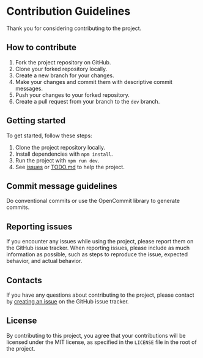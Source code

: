 # Contribution Guidelines

Thank you for considering contributing to the project.

## How to contribute

1. Fork the project repository on GitHub.
2. Clone your forked repository locally.
3. Create a new branch for your changes.
4. Make your changes and commit them with descriptive commit messages.
5. Push your changes to your forked repository.
6. Create a pull request from your branch to the `dev` branch.

## Getting started

To get started, follow these steps:

1. Clone the project repository locally.
2. Install dependencies with `npm install`.
3. Run the project with `npm run dev`.
4. See [issues](https://github.com/di-sukharev/aitdd/issues) or [TODO.md](../TODO.md) to help the project.

## Commit message guidelines

Do conventional commits or use the OpenCommit library to generate commits.

## Reporting issues

If you encounter any issues while using the project, please report them on the GitHub issue tracker. When reporting issues, please include as much information as possible, such as steps to reproduce the issue, expected behavior, and actual behavior.

## Contacts

If you have any questions about contributing to the project, please contact by [creating an issue](https://github.com/di-sukharev/open-commit/issues) on the GitHub issue tracker.

## License

By contributing to this project, you agree that your contributions will be licensed under the MIT license, as specified in the `LICENSE` file in the root of the project.
